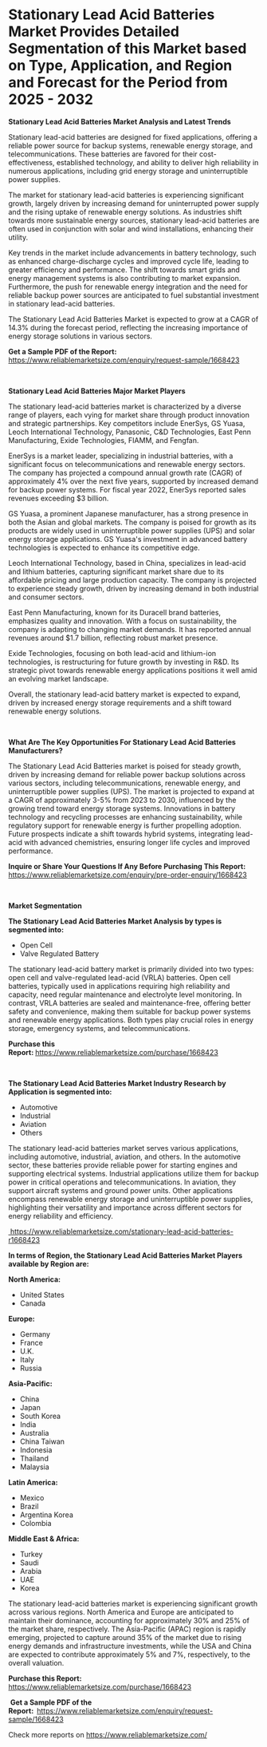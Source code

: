 <p><h1>Stationary Lead Acid Batteries Market Provides Detailed Segmentation of this Market based on Type, Application, and Region and Forecast for the Period from 2025 - 2032</h1></p><p><strong>Stationary Lead Acid Batteries Market Analysis and Latest Trends</strong></p>
<p><p>Stationary lead-acid batteries are designed for fixed applications, offering a reliable power source for backup systems, renewable energy storage, and telecommunications. These batteries are favored for their cost-effectiveness, established technology, and ability to deliver high reliability in numerous applications, including grid energy storage and uninterruptible power supplies.</p><p>The market for stationary lead-acid batteries is experiencing significant growth, largely driven by increasing demand for uninterrupted power supply and the rising uptake of renewable energy solutions. As industries shift towards more sustainable energy sources, stationary lead-acid batteries are often used in conjunction with solar and wind installations, enhancing their utility.</p><p>Key trends in the market include advancements in battery technology, such as enhanced charge-discharge cycles and improved cycle life, leading to greater efficiency and performance. The shift towards smart grids and energy management systems is also contributing to market expansion. Furthermore, the push for renewable energy integration and the need for reliable backup power sources are anticipated to fuel substantial investment in stationary lead-acid batteries.</p><p>The Stationary Lead Acid Batteries Market is expected to grow at a CAGR of 14.3% during the forecast period, reflecting the increasing importance of energy storage solutions in various sectors.</p></p>
<p><strong>Get a Sample PDF of the Report:&nbsp;</strong> <a href="https://www.reliablemarketsize.com/enquiry/request-sample/1668423?utm_campaign=1884&utm_medium=2&utm_source=Github&utm_content=ia&utm_term=13022025&utm_id=stationary-lead-acid-batteries">https://www.reliablemarketsize.com/enquiry/request-sample/1668423</a></p>
<p>&nbsp;</p>
<p><strong>Stationary Lead Acid Batteries Major Market Players</strong></p>
<p><p>The stationary lead-acid batteries market is characterized by a diverse range of players, each vying for market share through product innovation and strategic partnerships. Key competitors include EnerSys, GS Yuasa, Leoch International Technology, Panasonic, C&D Technologies, East Penn Manufacturing, Exide Technologies, FIAMM, and Fengfan.</p><p>EnerSys is a market leader, specializing in industrial batteries, with a significant focus on telecommunications and renewable energy sectors. The company has projected a compound annual growth rate (CAGR) of approximately 4% over the next five years, supported by increased demand for backup power systems. For fiscal year 2022, EnerSys reported sales revenues exceeding $3 billion.</p><p>GS Yuasa, a prominent Japanese manufacturer, has a strong presence in both the Asian and global markets. The company is poised for growth as its products are widely used in uninterruptible power supplies (UPS) and solar energy storage applications. GS Yuasa's investment in advanced battery technologies is expected to enhance its competitive edge.</p><p>Leoch International Technology, based in China, specializes in lead-acid and lithium batteries, capturing significant market share due to its affordable pricing and large production capacity. The company is projected to experience steady growth, driven by increasing demand in both industrial and consumer sectors.</p><p>East Penn Manufacturing, known for its Duracell brand batteries, emphasizes quality and innovation. With a focus on sustainability, the company is adapting to changing market demands. It has reported annual revenues around $1.7 billion, reflecting robust market presence.</p><p>Exide Technologies, focusing on both lead-acid and lithium-ion technologies, is restructuring for future growth by investing in R&D. Its strategic pivot towards renewable energy applications positions it well amid an evolving market landscape.</p><p>Overall, the stationary lead-acid battery market is expected to expand, driven by increased energy storage requirements and a shift toward renewable energy solutions.</p></p>
<p>&nbsp;</p>
<p><strong>What Are The Key Opportunities For Stationary Lead Acid Batteries Manufacturers?</strong></p>
<p><p>The Stationary Lead Acid Batteries market is poised for steady growth, driven by increasing demand for reliable power backup solutions across various sectors, including telecommunications, renewable energy, and uninterruptible power supplies (UPS). The market is projected to expand at a CAGR of approximately 3-5% from 2023 to 2030, influenced by the growing trend toward energy storage systems. Innovations in battery technology and recycling processes are enhancing sustainability, while regulatory support for renewable energy is further propelling adoption. Future prospects indicate a shift towards hybrid systems, integrating lead-acid with advanced chemistries, ensuring longer life cycles and improved performance.</p></p>
<p><strong>Inquire or Share Your Questions If Any Before Purchasing This Report:</strong> <a href="https://www.reliablemarketsize.com/enquiry/pre-order-enquiry/1668423?utm_campaign=1884&utm_medium=2&utm_source=Github&utm_content=ia&utm_term=13022025&utm_id=stationary-lead-acid-batteries">https://www.reliablemarketsize.com/enquiry/pre-order-enquiry/1668423</a></p>
<p>&nbsp;</p>
<p><strong>Market Segmentation</strong></p>
<p><strong>The Stationary Lead Acid Batteries Market Analysis by types is segmented into:</strong></p>
<p><ul><li>Open Cell</li><li>Valve Regulated Battery</li></ul></p>
<p><p>The stationary lead-acid battery market is primarily divided into two types: open cell and valve-regulated lead-acid (VRLA) batteries. Open cell batteries, typically used in applications requiring high reliability and capacity, need regular maintenance and electrolyte level monitoring. In contrast, VRLA batteries are sealed and maintenance-free, offering better safety and convenience, making them suitable for backup power systems and renewable energy applications. Both types play crucial roles in energy storage, emergency systems, and telecommunications.</p></p>
<p><strong>Purchase this Report:&nbsp;</strong><a href="https://www.reliablemarketsize.com/purchase/1668423?utm_campaign=1884&utm_medium=2&utm_source=Github&utm_content=ia&utm_term=13022025&utm_id=stationary-lead-acid-batteries">https://www.reliablemarketsize.com/purchase/1668423</a></p>
<p>&nbsp;</p>
<p><strong>The Stationary Lead Acid Batteries Market Industry Research by Application is segmented into:</strong></p>
<p><ul><li>Automotive</li><li>Industrial</li><li>Aviation</li><li>Others</li></ul></p>
<p><p>The stationary lead-acid batteries market serves various applications, including automotive, industrial, aviation, and others. In the automotive sector, these batteries provide reliable power for starting engines and supporting electrical systems. Industrial applications utilize them for backup power in critical operations and telecommunications. In aviation, they support aircraft systems and ground power units. Other applications encompass renewable energy storage and uninterruptible power supplies, highlighting their versatility and importance across different sectors for energy reliability and efficiency.</p></p>
<p><a href="https://www.reliablemarketsize.com/stationary-lead-acid-batteries-r1668423?utm_campaign=1884&utm_medium=2&utm_source=Github&utm_content=ia&utm_term=13022025&utm_id=stationary-lead-acid-batteries">&nbsp;https://www.reliablemarketsize.com/stationary-lead-acid-batteries-r1668423</a></p>
<p><strong>In terms of Region, the Stationary Lead Acid Batteries Market Players available by Region are:</strong></p>
<p>
    <p> <strong> North America: </strong>
        <ul>
            <li>United States</li>
            <li>Canada</li>
        </ul>
        </p> 
    <p> <strong> Europe: </strong>
        <ul>
            <li>Germany</li>
            <li>France</li>
            <li>U.K.</li>
            <li>Italy</li>
            <li>Russia</li>
        </ul>
        </p> 
    <p> <strong> Asia-Pacific: </strong>
        <ul>
            <li>China</li>
            <li>Japan</li>
            <li>South Korea</li>
            <li>India</li>
            <li>Australia</li>
            <li>China Taiwan</li>
            <li>Indonesia</li>
            <li>Thailand</li>
            <li>Malaysia</li>
        </ul>
        </p> 
    <p> <strong> Latin America: </strong>
        <ul>
            <li>Mexico</li>
            <li>Brazil</li>
            <li>Argentina Korea</li>
            <li>Colombia</li>
        </ul>
        </p> 
    <p> <strong> Middle East & Africa: </strong>
        <ul>
            <li>Turkey</li>
            <li>Saudi</li>
            <li>Arabia</li>
            <li>UAE</li>
            <li>Korea</li>
        </ul>
    </p>
    </p>
<p><p>The stationary lead-acid batteries market is experiencing significant growth across various regions. North America and Europe are anticipated to maintain their dominance, accounting for approximately 30% and 25% of the market share, respectively. The Asia-Pacific (APAC) region is rapidly emerging, projected to capture around 35% of the market due to rising energy demands and infrastructure investments, while the USA and China are expected to contribute approximately 5% and 7%, respectively, to the overall valuation.</p></p>
<p><strong>Purchase this Report: </strong><a href="https://www.reliablemarketsize.com/purchase/1668423?utm_campaign=1884&utm_medium=2&utm_source=Github&utm_content=ia&utm_term=13022025&utm_id=stationary-lead-acid-batteries">https://www.reliablemarketsize.com/purchase/1668423</a></p>
<p>&nbsp;<strong>Get a Sample PDF of the Report:&nbsp;&nbsp;</strong><a href="https://www.reliablemarketsize.com/enquiry/request-sample/1668423?utm_campaign=1884&utm_medium=2&utm_source=Github&utm_content=ia&utm_term=13022025&utm_id=stationary-lead-acid-batteries">https://www.reliablemarketsize.com/enquiry/request-sample/1668423</a></p>
<p><strong></strong></p>
<p>Check more reports on <a href="https://www.reliablemarketsize.com/?utm_campaign=1884&utm_medium=2&utm_source=Github&utm_content=ia&utm_term=13022025&utm_id=stationary-lead-acid-batteries">https://www.reliablemarketsize.com/</a></p>
